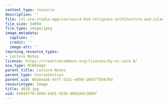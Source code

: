 ```yaml
---
content_type: resource
description: ''
file: /ol-ocw-studio-app/courses/4-614-religious-architecture-and-islamic-cultures-fall-2002/65644ff0560db4d1553b60818dc2008f_4028.jpg
file_size: 54094
file_type: image/jpeg
image_metadata:
  caption: ''
  credit: ''
  image-alt: ''
learning_resource_types:
- Lecture Notes
license: https://creativecommons.org/licenses/by-nc-sa/4.0/
ocw_type: OCWImage
parent_title: Lecture Notes
parent_type: CourseSection
parent_uid: 68abeaab-4eff-532c-e858-18d3ffb567bd
resourcetype: Image
title: 4028.jpg
uid: 65644ff0-560d-b4d1-553b-60818dc2008f
---
```

